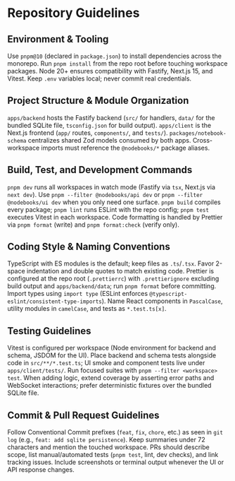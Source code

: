 # Repository Guidelines

## Environment & Tooling

Use `pnpm@10` (declared in `package.json`) to install dependencies across the monorepo. Run `pnpm install` from the repo root before touching workspace packages. Node 20+ ensures compatibility with Fastify, Next.js 15, and Vitest. Keep `.env` variables local; never commit real credentials.

## Project Structure & Module Organization

`apps/backend` hosts the Fastify backend (`src/` for handlers, `data/` for the bundled SQLite file, `tsconfig.json` for build output). `apps/client` is the Next.js frontend (`app/` routes, `components/`, and `tests/`). `packages/notebook-schema` centralizes shared Zod models consumed by both apps. Cross-workspace imports must reference the `@nodebooks/*` package aliases.

## Build, Test, and Development Commands

`pnpm dev` runs all workspaces in watch mode (Fastify via `tsx`, Next.js via `next dev`). Use `pnpm --filter @nodebooks/api dev` or `pnpm --filter @nodebooks/ui dev` when you only need one surface. `pnpm build` compiles every package; `pnpm lint` runs ESLint with the repo config; `pnpm test` executes Vitest in each workspace. Code formatting is handled by Prettier via `pnpm format` (write) and `pnpm format:check` (verify only).

## Coding Style & Naming Conventions

TypeScript with ES modules is the default; keep files as `.ts`/`.tsx`. Favor 2-space indentation and double quotes to match existing code. Prettier is configured at the repo root (`.prettierrc`) with `.prettierignore` excluding build output and `apps/backend/data`; run `pnpm format` before committing. Import types using `import type` (ESLint enforces `@typescript-eslint/consistent-type-imports`). Name React components in `PascalCase`, utility modules in `camelCase`, and tests as `*.test.ts[x]`.

## Testing Guidelines

Vitest is configured per workspace (Node environment for backend and schema, JSDOM for the UI). Place backend and schema tests alongside code in `src/**/*.test.ts`; UI smoke and component tests live under `apps/client/tests/`. Run focused suites with `pnpm --filter <workspace> test`. When adding logic, extend coverage by asserting error paths and WebSocket interactions; prefer deterministic fixtures over the bundled SQLite file.

## Commit & Pull Request Guidelines

Follow Conventional Commit prefixes (`feat`, `fix`, `chore`, etc.) as seen in `git log` (e.g., `feat: add sqlite persistence`). Keep summaries under 72 characters and mention the touched workspace. PRs should describe scope, list manual/automated tests (`pnpm test`, lint, dev checks), and link tracking issues. Include screenshots or terminal output whenever the UI or API response changes.
